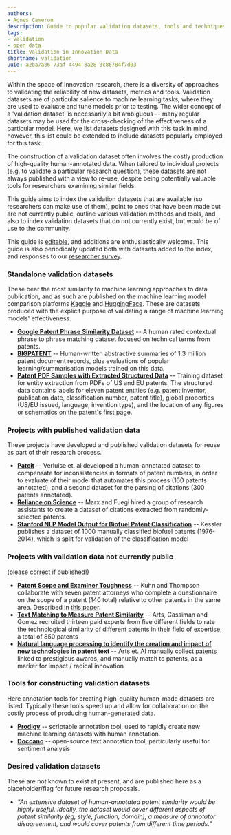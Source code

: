 ```yaml
---
authors:
- Agnes Cameron
description: Guide to popular validation datasets, tools and techniques for innovation research.
tags:
- validation
- open data
title: Validation in Innovation Data
shortname: validation
uuid: a2ba7a86-73af-4494-8a28-3c86784f7d03
---
```


Within the space of Innovation research, there is a diversity of approaches to validating the reliability of new datasets, metrics and tools. Validation datasets are of particular salience to machine learning tasks, where they are used to evaluate and tune models prior to testing. The wider concept of a 'validation dataset' is necessarily a bit ambiguous -- many regular datasets may be used for the cross-checking of the effectiveness of a particular model. Here, we list datasets designed with this task in mind, however, this list could be extended to include datasets popularly employed for this task.

The construction of a validation dataset often involves the costly production of high-quality human-annotated data. When tailored to individual projects (e.g. to validate a particular research question), these datasets are not always published with a view to re-use, despite being potentially valuable tools for researchers examining similar fields. 

This guide aims to index the validation datasets that are available (so researchers can make use of them), point to ones that have been made but are not currently public, outline various validation methods and tools, and also to index validation datasets that do not currently exist, but would be of use to the community.

This guide is [editable](https://github.com/Innovation-Information-Initiative/Open-Innovation-Dataset-Index/blob/main/collections/validation.md), and additions are enthusiastically welcome. This guide is also periodically updated both with datasets added to the index, and responses to our [researcher survey](https://docs.google.com/forms/d/1FojKdh00M0JTVPAO5pocF3d3agItxttZ2MQzrV160I4/edit?pli=1#responses).

### Standalone validation datasets

These bear the most similarity to machine learning approaches to data publication, and as such are published on the machine learning model comparison platforms [Kaggle](https://www.kaggle.com/) and [HuggingFace](https://huggingface.co/). These are datasets produced with the explicit purpose of validating a range of machine learning models' effectiveness.

* **[Google Patent Phrase Similarity Dataset](https://iiindex.org/datasets/phrase_similarity.html)** -- A human rated contextual phrase to phrase matching dataset focused on technical terms from patents.
* **[BIGPATENT](https://iiindex.org/datasets/bigpatent.html)** -- Human-written abstractive summaries of 1.3 million patent document records, plus evaluations of popular learning/summarisation models trained on this data.
* **[Patent PDF Samples with Extracted Structured Data](https://iiindex.org/datasets/patent_pdf_samples.html)** -- Training dataset for entity extraction from PDFs of US and EU patents. The structured data contains labels for eleven patent entities (e.g. patent inventor, publication date, classification number, patent title), global properties (US/EU issued, language, invention type), and the location of any figures or schematics on the patent's first page. 

### Projects with published validation data

These projects have developed and published validation datasets for reuse as part of their research process.

* **[Patcit](https://iiindex.org/datasets/patcit.html)** -- Verluise et. al developed a human-annotated dataset to compensate for inconsistencies in formats of patent numbers, in order to evaluate of their model that automates this process (160 patents annotated), and a second dataset for the parsing of citations (300 patents annotated).
* **[Reliance on Science](https://iiindex.org/datasets/rons.html)** -- Marx and Fuegi hired a group of research assistants to create a dataset of citations extracted from randomly-selected patents.
* **[Stanford NLP Model Output for Biofuel Patent Classification](https://iiindex.org/datasets/biofuel_classification.html)** -- Kessler publishes a dataset of 1000 manually classified biofuel patents (1976-2014), which is split for validation of the classification model


### Projects with validation data not currently public

(please correct if published!)

* **[Patent Scope and Examiner Toughness](https://iiindex.org/datasets/patent_scope_toughness.html)** -- Kuhn and Thompson collaborate with seven patent attorneys who complete a questionnaire on the scope of a patent (140 total) relative to other patents in the same area. Described in [this paper](https://ssrn.com/abstract=2977273).
* **[Text Matching to Measure Patent Similarity](https://onlinelibrary.wiley.com/doi/abs/10.1002/smj.2699)** -- Arts, Cassiman and Gomez recruited thirteen paid experts from five different fields to rate the technological similarity of different patents in their field of expertise, a total of 850 patents
* **[Natural language processing to identify the creation and impact of new technologies in patent text](https://www.sciencedirect.com/science/article/pii/S0048733320302195?via%3Dihub)** -- Arts et. Al manually collect patents linked to prestigious awards, and manually match to patents, as a marker for impact / radical innovation

### Tools for constructing validation datasets

Here annotation tools for creating high-quality human-made datasets are listed. Typically these tools speed up and allow for collaboration on the costly process of producing human-generated data.

* **[Prodigy](https://iiindex.org/tools/prodigy.html)** -- scriptable annotation tool, used to rapidly create new machine learning datasets with human annotation.
* **[Doccano](https://github.com/doccano/doccano)** -- open-source text annotation tool, particularly useful for sentiment analysis

### Desired validation datasets

These are not known to exist at present, and are published here as a placeholder/flag for future research proposals.

* _"An extensive dataset of human-annotated patent similarity would be highly useful. Ideally, the dataset would cover different aspects of patent similarity (eg, style, function, domain), a measure of annotator disagreement, and would cover patents from different time periods."_
